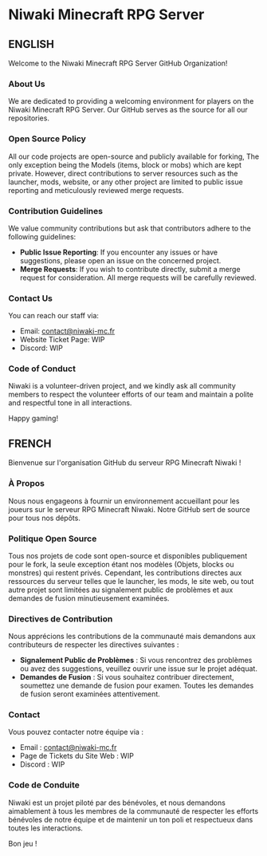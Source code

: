 # Niwaki Minecraft RPG Server



## ENGLISH

Welcome to the Niwaki Minecraft RPG Server GitHub Organization!

### About Us

We are dedicated to providing a welcoming environment for players on the Niwaki Minecraft RPG Server. Our GitHub serves as the source for all our repositories.

### Open Source Policy

All our code projects are open-source and publicly available for forking, The only exception being the Models (items, block or mobs) which are kept private. However, direct contributions to server resources such as the launcher, mods, website, or any other project are limited to public issue reporting and meticulously reviewed merge requests.

### Contribution Guidelines

We value community contributions but ask that contributors adhere to the following guidelines:

- **Public Issue Reporting**: If you encounter any issues or have suggestions, please open an issue on the concerned project.
- **Merge Requests**: If you wish to contribute directly, submit a merge request for consideration. All merge requests will be carefully reviewed.

### Contact Us

You can reach our staff via:

- Email: contact@niwaki-mc.fr
- Website Ticket Page: WIP
- Discord: WIP

### Code of Conduct

Niwaki is a volunteer-driven project, and we kindly ask all community members to respect the volunteer efforts of our team and maintain a polite and respectful tone in all interactions.

Happy gaming!


## FRENCH

Bienvenue sur l'organisation GitHub du serveur RPG Minecraft Niwaki !

### À Propos

Nous nous engageons à fournir un environnement accueillant pour les joueurs sur le serveur RPG Minecraft Niwaki. Notre GitHub sert de source pour tous nos dépôts.

### Politique Open Source

Tous nos projets de code sont open-source et disponibles publiquement pour le fork, la seule exception étant nos modèles (Objets, blocks ou monstres) qui restent privés. Cependant, les contributions directes aux ressources du serveur telles que le launcher, les mods, le site web, ou tout autre projet sont limitées au signalement public de problèmes et aux demandes de fusion minutieusement examinées.

### Directives de Contribution

Nous apprécions les contributions de la communauté mais demandons aux contributeurs de respecter les directives suivantes :

- **Signalement Public de Problèmes** : Si vous rencontrez des problèmes ou avez des suggestions, veuillez ouvrir une issue sur le projet adéquat.
- **Demandes de Fusion** : Si vous souhaitez contribuer directement, soumettez une demande de fusion pour examen. Toutes les demandes de fusion seront examinées attentivement.

### Contact

Vous pouvez contacter notre équipe via :

- Email : contact@niwaki-mc.fr
- Page de Tickets du Site Web : WIP
- Discord : WIP

### Code de Conduite

Niwaki est un projet piloté par des bénévoles, et nous demandons aimablement à tous les membres de la communauté de respecter les efforts bénévoles de notre équipe et de maintenir un ton poli et respectueux dans toutes les interactions.

Bon jeu !
